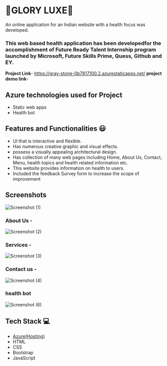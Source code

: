 # 🌟GLORY LUXE🌟

An online application for an Indian website with a health focus was developed.

### This web based health application has been developedfor the accomplishment of Future Ready Talent Internship program launched by Microsoft, Future Skills Prime, Quess, Github and EY.


**Project Link**- https://gray-stone-0b7817100.2.azurestaticapps.net/
**project demo link**- 

## Azure technologies used for Project

- Static web apps
- Health bot

## Features and Functionalities 😃

- UI that is interactive and flexible.
- Has numerous creative graphic and visual effects.
- possess a visually appealing architectural design.
- Has collection of many web pages including Home, About Us, Contact, Menu, health topics and health related information etc.
- This website provides information on health to users.
- Included the feedback Survey form to increase the scope of improvement 

## Screenshots
![Screenshot (1)](https://user-images.githubusercontent.com/117627235/212641491-eda67300-6a19-48da-bc87-906274c3a422.png)

### About Us -
![Screenshot (2)](https://user-images.githubusercontent.com/117627235/212641658-438aab01-af36-46d9-a8dd-d39fa07648b2.png)

### Services -
![Screenshot (3)](https://user-images.githubusercontent.com/117627235/212641807-7dfa787e-573e-49d5-b0da-b32f3bb3b107.png)

### Contact us -
![Screenshot (4)](https://user-images.githubusercontent.com/117627235/212641856-04ae9dec-8eea-4c10-bfb6-31b4934c1890.png)

### health bot
![Screenshot (6)](https://user-images.githubusercontent.com/117627235/212642006-0611b7d4-ad10-4f5c-b599-72762102d95f.png)

## Tech Stack 💻

- [Azure(Hosting)](https://azure.microsoft.com/en-in/features/azure-portal/)
- HTML
- CSS
- Bootstrap
- JavaScript

